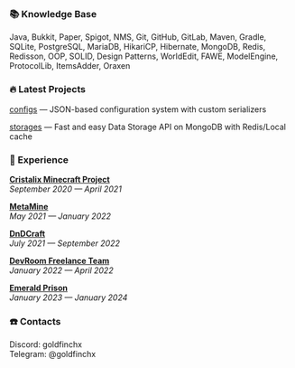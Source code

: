 ### 📚 Knowledge Base
Java, Bukkit, Paper, Spigot, NMS, Git, GitHub, GitLab, Maven, Gradle, SQLite, PostgreSQL, MariaDB, HikariCP, Hibernate, MongoDB, Redis, Redisson, OOP, SOLID, Design Patterns, WorldEdit, FAWE, ModelEngine, ProtocolLib, ItemsAdder, Oraxen

### 🔥 Latest Projects
[configs](https://github.com/goldfinchx/configs) — JSON-based configuration system with custom serializers

[storages](https://github.com/goldfinchx/storages) — Fast and easy Data Storage API on MongoDB with Redis/Local cache

### 📜 Experience
[**Cristalix Minecraft Project**](cristalix.gg)   
*September 2020 — April 2021*

[**MetaMine**](https://twitter.com/metaminemc)   
*May 2021 — January 2022*

**[DnDCraft](https://www.dndcraft.com)**  
*July 2021 — September 2022*

**[DevRoom Freelance Team](https://www.devroomteam.com)**    
*January 2022 — April 2022*

**[Emerald Prison](https://discord.gg/TybRjc42)**           
*January 2023 — January 2024*


### ☎️ Contacts 
Discord: goldfinchx    
Telegram: @goldfinchx

